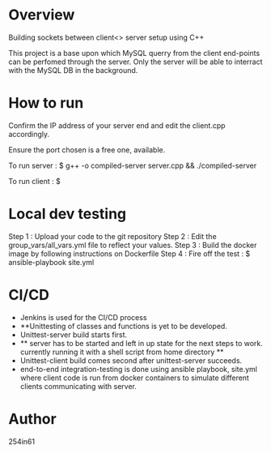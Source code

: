 Overview
========

Building sockets between client<> server setup using C++

This project is a base upon which MySQL querry from the client end-points can be perfomed through the server. Only the server will be able to interract with the MySQL DB in the background.

How to run
===========
Confirm the IP address of your server end and edit the client.cpp accordingly.

Ensure the port chosen is a free one, available.

To run server : $ g++ -o compiled-server server.cpp && ./compiled-server

To run client : $ 

Local dev testing
=================
Step 1 : Upload your code to the git repository
Step 2 : Edit the group_vars/all_vars.yml file to reflect your values.
Step 3 : Build the docker image by following instructions on Dockerfile
Step 4 : Fire off the test : $ ansible-playbook site.yml


CI/CD
=====
- Jenkins is used for the CI/CD process
- **Unittesting of classes and functions is yet to be developed.
- Unittest-server build starts first.
- ** server has to be started and left in up state for the next steps to work.
     currently running it with a shell script from home directory **
- Unittest-client build comes second after unittest-server succeeds.
- end-to-end integration-testing is done using ansible playbook, site.yml where client code is run from 
  docker containers to simulate different clients communicating with server.

Author
======
254in61